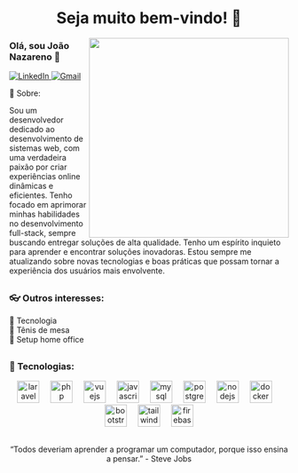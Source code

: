 
<h1 align="center">Seja muito bem-vindo! 👋</h1>

<img height="360em" align="right" src="https://github.com/user-attachments/assets/a35bda00-e36f-48a5-a687-02301c042bdd"/>


### Olá, sou João Nazareno 👋

</p>
  <a href="https://www.linkedin.com/in/joao-nazareno" target="_blank">
    <img src="https://img.shields.io/badge/-LinkedIn-%230077B5?style=for-the-badge&logo=linkedin&logoColor=white" alt="LinkedIn"/>
  </a> 
 <a href="mailto:joaoliver062@gmail.com" target="_blank">
    <img src="https://img.shields.io/badge/-Gmail-D14836?style=for-the-badge&logo=gmail&logoColor=white" alt="Gmail"/>
</a>

</p>

🚀 Sobre:  


Sou um desenvolvedor dedicado ao desenvolvimento de sistemas web, com uma verdadeira paixão por criar experiências online dinâmicas e eficientes. Tenho focado em aprimorar minhas habilidades no desenvolvimento full-stack, sempre buscando entregar soluções de alta qualidade.
Tenho um espírito inquieto para aprender e encontrar soluções inovadoras. Estou sempre me atualizando sobre novas tecnologias e boas práticas que possam tornar a experiência dos usuários mais envolvente.
   
##

### 👓 Outros interesses:  
🔹 Tecnologia  
🔹 Tênis de mesa   
🔹 Setup home office

##

 ### 🔧 Tecnologias:
<div align="center">
  <img src="https://skillicons.dev/icons?i=laravel" height="40" alt="laravel logo" />
  <img width="12" />
  <img src="https://cdn.jsdelivr.net/gh/devicons/devicon/icons/php/php-original.svg" height="40" alt="php logo" />
  <img width="12" />
  <img src="https://cdn.jsdelivr.net/gh/devicons/devicon/icons/vuejs/vuejs-original.svg" height="40" alt="vuejs logo" />
  <img width="12" />
  <img src="https://cdn.jsdelivr.net/gh/devicons/devicon/icons/javascript/javascript-original.svg" height="40" alt="javascript logo" />
  <img width="12" />
  <img src="https://cdn.jsdelivr.net/gh/devicons/devicon/icons/mysql/mysql-original-wordmark.svg" height="40" alt="mysql logo" />
  <img width="12" />
  <img src="https://cdn.jsdelivr.net/gh/devicons/devicon/icons/postgresql/postgresql-original-wordmark.svg" height="40" alt="postgresql logo" />
  <img width="12" />
  <img src="https://cdn.jsdelivr.net/gh/devicons/devicon/icons/nodejs/nodejs-original-wordmark.svg" height="40" alt="nodejs logo" />
  <img width="12" />
  <img src="https://cdn.jsdelivr.net/gh/devicons/devicon/icons/docker/docker-original-wordmark.svg" height="40" alt="docker logo" />
  <img width="12" />
  <img src="https://cdn.jsdelivr.net/gh/devicons/devicon/icons/bootstrap/bootstrap-original-wordmark.svg" height="40" alt="bootstrap logo" />
  <img width="12" />
  <img src="https://cdn.jsdelivr.net/gh/devicons/devicon/icons/tailwindcss/tailwindcss-original-wordmark.svg" height="40" alt="tailwindcs logo"  />
  <img width="12" />
  <img src="https://cdn.jsdelivr.net/gh/devicons/devicon/icons/firebase/firebase-plain.svg" height="40" alt="firebase logo" />
</div>

##


<p  align="center"> “Todos deveriam aprender a programar um computador, porque isso ensina a pensar.” -  Steve Jobs </p>
